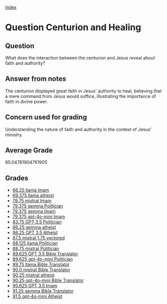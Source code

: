
[Index](../../index.md)
# Question Centurion and Healing
## Question
What does the interaction between the centurion and Jesus reveal about faith and authority?

## Answer from notes
The centurion displayed great faith in Jesus' authority to heal, believing that a mere command from Jesus would suffice, illustrating the importance of faith in divine power.

## Concern used for grading
Understanding the nature of faith and authority in the context of Jesus' ministry.

## Average Grade
85.04761904761905

## Grades
 * [66.25 llama Imam](../answers/llama_Imam/Centurion_and_Healing.md)
 * [69.375 llama atheist](../answers/llama_atheist/Centurion_and_Healing.md)
 * [78.75 mistral Imam](../answers/mistral_Imam/Centurion_and_Healing.md)
 * [79.375 gemma Politician](../answers/gemma_Politician/Centurion_and_Healing.md)
 * [79.375 gemma Imam](../answers/gemma_Imam/Centurion_and_Healing.md)
 * [79.375 gpt-4o-mini Imam](../answers/gpt-4o-mini_Imam/Centurion_and_Healing.md)
 * [83.75 GPT 3.5 Politician](../answers/GPT_3.5_Politician/Centurion_and_Healing.md)
 * [86.25 gemma atheist](../answers/gemma_atheist/Centurion_and_Healing.md)
 * [86.25 GPT 3.5 Atheist](../answers/GPT_3.5_Atheist/Centurion_and_Healing.md)
 * [87.5 mistral 1.75 vectored](../answers/mistral_1.75_vectored/Centurion_and_Healing.md)
 * [88.125 llama Politician](../answers/llama_Politician/Centurion_and_Healing.md)
 * [88.75 mistral Politician](../answers/mistral_Politician/Centurion_and_Healing.md)
 * [89.625 GPT 3.5 Bible Translator](../answers/GPT_3.5_Bible_Translator/Centurion_and_Healing.md)
 * [89.625 gpt-4o-mini Politician](../answers/gpt-4o-mini_Politician/Centurion_and_Healing.md)
 * [89.75 llama Bible Translator](../answers/llama_Bible_Translator/Centurion_and_Healing.md)
 * [90.0 mistral Bible Translator](../answers/mistral_Bible_Translator/Centurion_and_Healing.md)
 * [90.25 mistral atheist](../answers/mistral_atheist/Centurion_and_Healing.md)
 * [90.25 gpt-4o-mini Bible Translator](../answers/gpt-4o-mini_Bible_Translator/Centurion_and_Healing.md)
 * [90.625 GPT 3.5 Imam](../answers/GPT_3.5_Imam/Centurion_and_Healing.md)
 * [91.25 gemma Bible Translator](../answers/gemma_Bible_Translator/Centurion_and_Healing.md)
 * [91.5 gpt-4o-mini Atheist](../answers/gpt-4o-mini_Atheist/Centurion_and_Healing.md)
